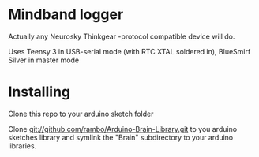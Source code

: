 # Mindband logger

Actually any Neurosky Thinkgear -protocol compatible device will do.

Uses Teensy 3 in USB-serial mode (with RTC XTAL soldered in), BlueSmirf Silver in master mode

# Installing

Clone this repo to your arduino sketch folder

Clone <git://github.com/rambo/Arduino-Brain-Library.git> to you arduino sketches library and symlink the "Brain" subdirectory
to your arduino libraries.
